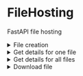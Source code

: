 # FileHosting
FastAPI file hosting

<details> 
<summary>
File creation
</summary>
<br>
<img src="https://user-images.githubusercontent.com/64792903/152472415-dd49aa0b-84f6-42e6-8b83-806c1b089647.png">
</details>

<details> 
<summary>
Get details for one file
</summary>
<br>
<img src="https://user-images.githubusercontent.com/64792903/152472645-c20e9091-7f9d-4831-b429-437cf148d1c3.png">
</details>

<details> 
<summary>
Get details for all files
</summary>
<br>
<img src="https://user-images.githubusercontent.com/64792903/152472692-7de4ba61-c295-4189-98e5-0b0d077f8e71.png">
</details>

<details> 
<summary>
Download file
</summary>
<br>
<img src="https://user-images.githubusercontent.com/64792903/152472866-2e066616-aad8-4a62-b503-a9d3c62c8483.png">
</details>

